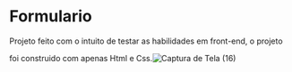 # Formulario

Projeto feito com o intuito de testar as habilidades em front-end, o projeto



foi construido com apenas Html e Css.![Captura de Tela (16)](https://user-images.githubusercontent.com/122378399/229298562-6939d17e-4296-465d-bbee-2c1111380e63.png)
